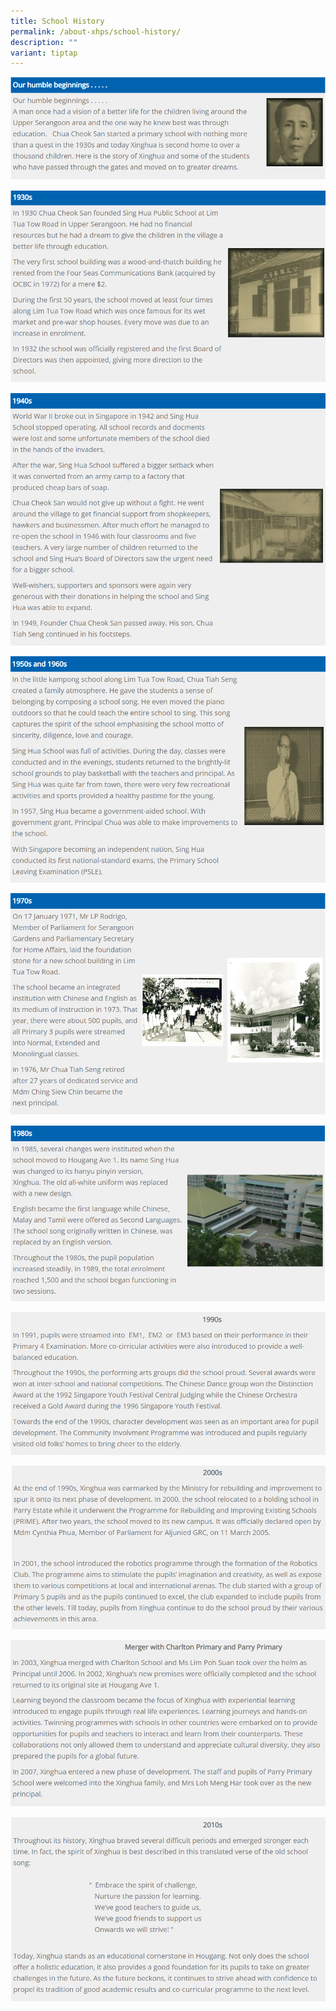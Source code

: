 ```yaml
---
title: School History
permalink: /about-xhps/school-history/
description: ""
variant: tiptap
---
```

![](/images/School%20Information/School%20History/SH1.png)

![](/images/School%20Information/School%20History/SH2.png)

![](/images/School%20Information/School%20History/SH3.png)

![](/images/School%20Information/School%20History/SH4.png)

![](/images/School%20Information/School%20History/SH5.png)

![](/images/School%20Information/School%20History/SH6.png)

![](/images/School%20Information/School%20History/SH7.png)

![](/images/School%20Information/School%20History/SH8.png)

![](/images/School%20Information/School%20History/SH9.png)

![](/images/School%20Information/School%20History/SH10.png)